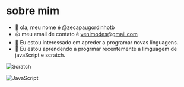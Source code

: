 # sobre mim
- 👋 ola, meu nome é @zecapaugordinhotb
- :+1: meu email de contato é venimodes@gmail.com
- 👀 Eu estou interessado em apreder a programar novas linguagens.
- 🌱 Eu estou aprendendo a progrmar recentemente a limguagem de javaScript e scratch.

![Scratch](https://img.shields.io/badge/Scratch-4D97FF?style=for-the-badge&logo=Scratch&logoColor=white)
 
![JavaScript](https://img.shields.io/badge/JavaScript-323330?style=for-the-badge&logo=javascript&logoColor=F7DF1E)




